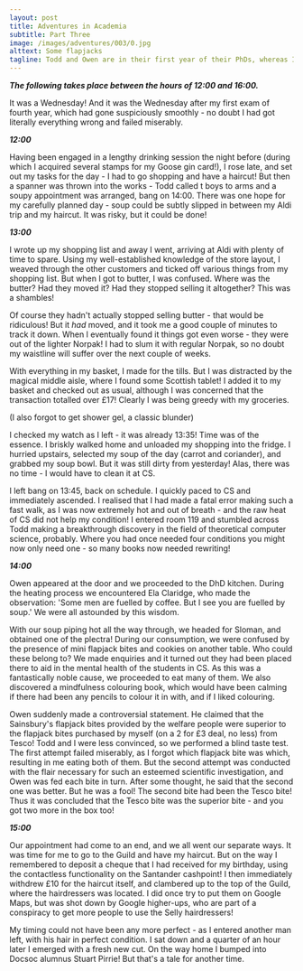 ```yaml
---
layout: post
title: Adventures in Academia
subtitle: Part Three
image: /images/adventures/003/0.jpg
alttext: Some flapjacks
tagline: Todd and Owen are in their first year of their PhDs, whereas I am still working hard in the final year of my MSci. Together we eat soup, visit pubs and struggle with second-year functional programming assignments. This time an appointment with soup evolved into yet another exciting adventure!
---
```


***The following takes place between the hours of 12:00 and 16:00.***

It was a Wednesday! And it was the Wednesday after my first exam of fourth year, which had gone suspiciously smoothly - no doubt I had got literally everything wrong and failed miserably.

***12:00***

Having been engaged in a lengthy drinking session the night before (during which I acquired several stamps for my Goose gin card!), I rose late, and set out my tasks for the day - I had to go shopping and have a haircut! But then a spanner was thrown into the works - Todd called t boys to arms and a soupy appointment was arranged, bang on 14:00. There was one hope for my carefully planned day - soup could be subtly slipped in between my Aldi trip and my haircut. It was risky, but it could be done!

***13:00***

I wrote up my shopping list and away I went, arriving at Aldi with plenty of time to spare. Using my well-established knowledge of the store layout, I weaved through the other customers and ticked off various things from my shopping list. But when I got to butter, I was confused. Where was the butter? Had they moved it? Had they stopped selling it altogether? This was a shambles!

Of course they hadn't actually stopped selling butter - that would be ridiculous! But it *had* moved, and it took me a good couple of minutes to track it down. When I eventually found it things got even worse - they were out of the lighter Norpak! I had to slum it with regular Norpak, so no doubt my waistline will suffer over the next couple of weeks.

With everything in my basket, I made for the tills. But I was distracted by the magical middle aisle, where I found some Scottish tablet! I added it to my basket and checked out as usual, although I was concerned that the transaction totalled over £17! Clearly I was being greedy with my groceries.

(I also forgot to get shower gel, a classic blunder)

I checked my watch as I left - it was already 13:35! Time was of the essence. I briskly walked home and unloaded my shopping into the fridge. I hurried upstairs, selected my soup of the day (carrot and coriander), and grabbed my soup bowl. But it was still dirty from yesterday! Alas, there was no time - I would have to clean it at CS.

I left bang on 13:45, back on schedule. I quickly paced to CS and immediately ascended. I realised that I had made a fatal error making such a fast walk, as I was now extremely hot and out of breath - and the raw heat of CS did not help my condition! I entered room 119 and stumbled across Todd making a breakthrough discovery in the field of theoretical computer science, probably. Where you had once needed four conditions you might now only need one - so many books now needed rewriting!

***14:00***

Owen appeared at the door and we proceeded to the DhD kitchen. During the heating process we encountered Ela Claridge, who made the observation: 'Some men are fuelled by coffee. But I see you are fuelled by soup.' We were all astounded by this wisdom.

With our soup piping hot all the way through, we headed for Sloman, and obtained one of the plectra! During our consumption, we were confused by the presence of mini flapjack bites and cookies on another table. Who could these belong to? We made enquiries and it turned out they had been placed there to aid in the mental health of the students in CS. As this was a fantastically noble cause, we proceeded to eat many of them. We also discovered a mindfulness colouring book, which would have been calming if there had been any pencils to colour it in with, and if I liked colouring.

Owen suddenly made a controversial statement. He claimed that the Sainsbury's flapjack bites provided by the welfare people were superior to the flapjack bites purchased by myself (on a 2 for £3 deal, no less) from Tesco! Todd and I were less convinced, so we performed a blind taste test. The first attempt failed miserably, as I forgot which flapjack bite was which, resulting in me eating both of them. But the second attempt was conducted with the flair necessary for such an esteemed scientific investigation, and Owen was fed each bite in turn. After some thought, he said that the second one was better. But he was a fool! The second bite had been the Tesco bite! Thus it was concluded that the Tesco bite was the superior bite - and you got two more in the box too!

***15:00***

Our appointment had come to an end, and we all went our separate ways. It was time for me to go to the Guild and have my haircut. But on the way I remembered to deposit a cheque that I had received for my birthday, using the contactless functionality on the Santander cashpoint! I then immediately withdrew £10 for the haircut itself, and clambered up to the top of the Guild, where the hairdressers was located. I did once try to put them on Google Maps, but was shot down by Google higher-ups, who are part of a conspiracy to get more people to use the Selly hairdressers!

My timing could not have been any more perfect - as I entered another man left, with his hair in perfect condition. I sat down and a quarter of an hour later I emerged with a fresh new cut. On the way home I bumped into Docsoc alumnus Stuart Pirrie! But that's a tale for another time.
